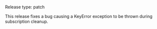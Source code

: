 Release type: patch

This release fixes a bug causing a KeyError exception to be thrown during subscription cleanup.

